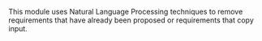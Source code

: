 This module uses Natural Language Processing techniques to remove requirements that have already been proposed or requirements that copy input.
